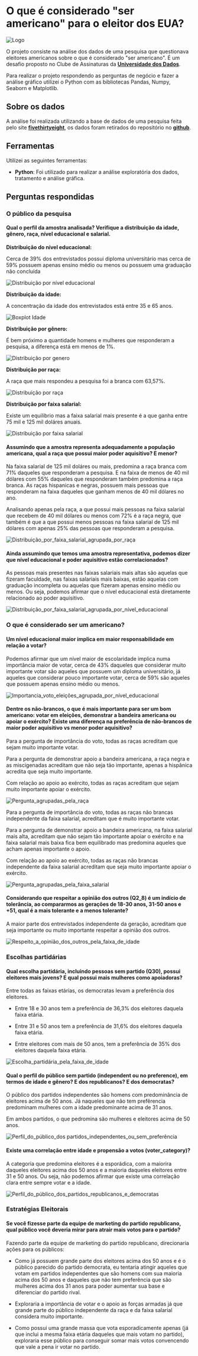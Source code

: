 # O que é considerado "ser americano" para o eleitor dos EUA?

![Logo](/assets/logo.jpg)

O projeto consiste na análise dos dados de uma pesquisa que questionava eleitores americanos sobre o que é considerado "ser americano". É um desafio proposto no Clube de Assinaturas da **[Universidade dos Dados](https://universidadedosdados.com)**.

Para realizar o projeto respondendo as perguntas de negócio e fazer a análise gráfico utilizei o Python com as bibliotecas Pandas, Numpy, Seaborn e Matplotlib.

## Sobre os dados

A análise foi realizada utilizando a base de dados de uma pesquisa feita pelo site **[fivethirtyeight](https://projects.fivethirtyeight.com/polls/)**, os dados foram retirados do repositório no **[github](https://github.com/fivethirtyeight/data/blob/master/non-voters/nonvoters_data.csv)**.

## Ferramentas

Utilizei as seguintes ferramentas:

- **Python**: Foi utilizado para realizar a análise exploratória dos dados, tratamento e análise gráfica.

## Perguntas respondidas

### O público da pesquisa

#### **Qual o perfil da amostra analisada? Verifique a distribuição da idade, gênero, raça, nível educacional e salarial.**

**Distribuição do nível educacional:**

Cerca de 39% dos entrevistados possui diploma universitário mas cerca de 59% possuem apenas ensino médio ou menos ou possuem uma graduação não concluída

![Distribuição por nível educacional](/assets/Distribuição_por_nível_educacional.png)

**Distribuição da idade:**

A concentração da idade dos entrevistados está entre 35 e 65 anos.

![Boxplot Idade](/assets/Boxplot_Idade.png)

**Distribuição por gênero:**

É bem próximo a quantidade homens e mulheres que responderam a pesquisa, a diferença está em menos de 1%.

![Distribuição por genero](/assets/Distribuição_por_genero.png)

**Distribuição por raça:**

A raça que mais respondeu a pesquisa foi a branca com 63,57%.

![Distribuição por raça](/assets/Distribuição_por_raça.png)

**Distribuição por faixa salarial:**

Existe um equilibrio mas a faixa salarial mais presente é a que ganha entre 75 mil e 125 mil doláres anuais.

![Distribuição por faixa salarial](/assets/Distribuição_por_faixa_salarial.png)

#### **Assumindo que a amostra representa adequadamente a população americana, qual a raça que possui maior poder aquisitivo? E menor?**

Na faixa salarial de 125 mil doláres ou mais, predomina a raça branca com 71% daqueles que responderam a pesquisa. E na faixa de menos de 40 mil dólares com 55% daqueles que responderam também predomina a raça branca. As raças hispanicas e negras, possuem mais pessoas que responderam na faixa daqueles que ganham menos de 40 mil dólares no ano.

Analisando apenas pela raça, a que possui mais pessoas na faixa salarial que recebem de 40 mil dólares ou menos com 72% é a raça negra, que também é que a que possui menos pessoas na faixa salarial de 125 mil dólares com apenas 25% das pessoas que responderam a pesquisa.

![Distribuição_por_faixa_salarial_agrupada_por_raça](/assets/Distribuição_por_faixa_salarial_agrupada_por_raça.png)

#### **Ainda assumindo que temos uma amostra representativa, podemos dizer que nível educacional e poder aquisitivo estão correlacionados?**

As pessoas mais presentes nas faixas salariais mais altas são aquelas que fizeram faculdade, nas faixas salariais mais baixas, estão aquelas com graduação incompleta ou aquelas que fizeram apenas ensino médio ou menos. Ou seja, podemos afirmar que o nível educacional está diretamente relacionado ao poder aquisitivo.

![Distribuição_por_faixa_salarial_agrupada_por_nível_educacional](/assets/Distribuição_por_faixa_salarial_agrupada_por_nível_educacional.png)

### O que é considerado ser um americano?

#### **Um nível educacional maior implica em maior responsabilidade em relação a votar?**

Podemos afirmar que um nível maior de escolaridade implica numa importância maior de votar, cerca de 43% daqueles que considerar muito importante votar são aqueles que possuem um diploma universitário, já aqueles que considerar pouco importante votar, cerca de 59% são aqueles que possuem apenas ensino médio ou menos.

![Importancia_voto_eleições_agrupada_por_nível_educacional](/assets/Importancia_voto_eleições_agrupada_por_nível_educacional.png)

#### **Dentre os não-brancos, o que é mais importante para ser um bom americano: votar em eleições, demonstrar a bandeira americana ou apoiar o exército? Existe uma diferença na preferência de não-brancos de maior poder aquisitivo vs menor poder aquisitivo?**

Para a pergunta de importância do voto, todas as raças acreditam que sejam muito importante votar.

Para a pergunta de demonstrar apoio a bandeira americana, a raça negra e as miscigenadas acreditam que não seja tão importante, apenas a hispânica acredita que seja muito importante.

Com relação ao apoio ao exército, todas as raças acreditam que sejam muito importante apoiar o exército.

![Pergunta_agrupadas_pela_raça](/assets/Pergunta_agrupadas_pela_raça.png)

Para a pergunta de importância do voto, todas as raças não brancas independente da faixa salarial, acreditam que é muito importante votar.

Para a pergunta de demonstrar apoio a bandeira americana, na faixa salarial mais alta, acreditam que não sejam tão importante apoiar o exército e na faixa salarial mais baixa fica bem equilibrado mas predomina aqueles que acham apenas importante o apoio.

Com relação ao apoio ao exército, todas as raças não brancas independente da faixa salarial acreditam que seja muito importante apoiar o exército.

![Pergunta_agrupadas_pela_faixa_salarial](/assets/Pergunta_agrupadas_pela_faixa_salarial.png)

#### **Considerando que respeitar a opinião dos outros (Q2_8) é um indício de tolerância, ao compararmos as gerações de 18-30 anos, 31-50 anos e +51, qual é a mais tolerante e a menos tolerante?**

A maior parte dos entrevistados independente da geração, acreditam que seja importante ou muito importante respeitar a opinião dos outros.

![Respeito_a_opinião_dos_outros_pela_faixa_de_idade](/assets/Respeito_a_opinião_dos_outros_pela_faixa_de_idade.png)

### Escolhas partidárias

#### **Qual escolha partidária, incluindo pessoas sem partido (Q30), possui eleitores mais jovens? E qual possui mais mulheres como apoiadoras?**

Entre todas as faixas etárias, os democratas levam a preferência dos eleitores.

- Entre 18 e 30 anos tem a preferência de 36,3% dos eleitores daquela faixa etária.

- Entre 31 e 50 anos tem a preferência de 31,6% dos eleitores daquela faixa etária.

- Entre eleitores com mais de 50 anos, tem a preferência de 35% dos eleitores daquela faixa etária.

![Escolha_partidária_pela_faixa_de_idade](/assets/Escolha_partidária_pela_faixa_de_idade.png)

#### **Qual o perfil do público sem partido (independent ou no preference), em termos de idade e gênero? E dos republicanos? E dos democratas?**

O público dos partidos independentes são homens com predominância de eleitores acima de 50 anos. Já naqueles que não tem prefêrencia predominam mulheres com a idade predominante acima de 31 anos.

Em ambos partidos, o que pedromina são mulheres e eleitores acima de 50 anos.

![Perfil_do_público_dos partidos_independentes_ou_sem_preferência](/assets/Perfil_do_público_dos_partidos_independentes_ou_sem_preferência.png)

#### **Existe uma correlação entre idade e propensão a votos (voter_category)?**

A categoria que predomina eleitores é a esporádica, com a maiorira daqueles eleitores acima dos 50 anos e a maioria daqueles eleitores entre 31 e 50 anos. Ou seja, não podemos afirmar que existe uma correlação clara entre sempre votar e a idade.

![Perfil_do_público_dos_partidos_republicanos_e_democratas](/assets/Perfil_do_público_dos_partidos_republicanos_e_democratas.png)

### Estratégias Eleitorais

#### **Se você fizesse parte da equipe de marketing do partido republicano, qual público você deveria mirar para atrair mais votos para o partido?**

Fazendo parte da equipe de marketing do partido republicano, direcionaria ações para os públicos:

- Como já possuem grande parte dos eleitores acima dos 50 anos e é o público parecido do partido democrata, eu tentaria atingir aqueles que votam em partidos independentes que são homens com sua maioria acima dos 50 anos e daqueles que não tem preferência que são mulheres acima dos 31 anos para poder aumentar sua base e diferenciar do partido rival.

- Exploraria a importância de votar e o apoio as forças armadas já que grande parte do público independente da raça e da faixa salarial considera muito importante.

- Como possui uma grande massa que vota esporadicamente apenas (já que inclui a mesma faixa etária daqueles que mais votam no partido), exploraria esse público para conseguir somar mais votos convencendo que vale a pena ir votar no partido.
